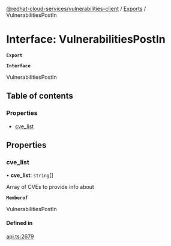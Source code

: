 [@redhat-cloud-services/vulnerabilities-client](../README.md) / [Exports](../modules.md) / VulnerabilitiesPostIn

# Interface: VulnerabilitiesPostIn

**`Export`**

**`Interface`**

VulnerabilitiesPostIn

## Table of contents

### Properties

- [cve\_list](VulnerabilitiesPostIn.md#cve_list)

## Properties

### cve\_list

• **cve\_list**: `string`[]

Array of CVEs to provide info about

**`Memberof`**

VulnerabilitiesPostIn

#### Defined in

[api.ts:2679](https://github.com/RedHatInsights/javascript-clients/blob/master/packages/vulnerabilities/git-api/api.ts#L2679)
